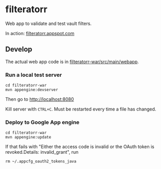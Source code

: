 filteratorr
===========

Web app to validate and test vault filters.

In action: [filteratorr.appspot.com](http://filteratorr.appspot.com)

Develop
-------

The actual web app code is in [filteratorr-war/src/main/webapp](filteratorr-war/src/main/webapp/).

### Run a local test server

    cd filteratorr-war
    mvn appengine:devserver
    
Then go to <http://localhost:8080>
    
Kill server with `CTRL+C`. Must be restarted every time a file has changed.

### Deploy to Google App engine

    cd filteratorr-war
    mvn appengine:update
    
If that fails with "Either the access code is invalid or the OAuth token is revoked.Details: invalid_grant", run

    rm ~/.appcfg_oauth2_tokens_java